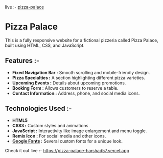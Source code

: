 live :- [pizza-palace](https://pizza-palace-harshad57.vercel.app)
# Pizza Palace

This is a fully responsive website for a fictional pizzeria called Pizza Palace, built using HTML, CSS, and JavaScript.

## Features :-

- **Fixed Navigation Bar :** Smooth scrolling and mobile-friendly design.
- **Pizza Specialties :** A section highlighting different pizza varieties.
- **Upcoming Events :** Details about upcoming promotions.
- **Booking Form :** Allows customers to reserve a table.
- **Contact Information :** Address, phone, and social media icons.

## Technologies Used :-

- **HTML5**
- **CSS3 :** Custom styles and animations.
- **JavaScript :** Interactivity like image enlargement and menu toggle.
- **Remix Icon :** For social media and other icons.
- **[Google Fonts](https://fonts.google.com/) :** Several custom fonts for a unique look.

Check it out live :- https://pizza-palace-harshad57.vercel.app
